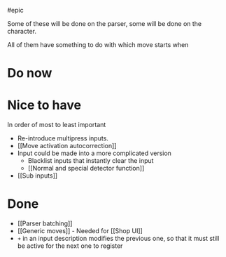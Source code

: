 #epic 

Some of these will be done on the parser, some will be done on the character.

All of them have something to do with which move starts when

# Do now

# Nice to have
In order of most to least important
- Re-introduce multipress inputs.
- [[Move activation autocorrection]]
-  Input could be made into a more complicated version
	- Blacklist inputs that instantly clear the input
	- [[Normal and special detector function]]
- [[Sub inputs]]

# Done
- [[Parser batching]]
- [[Generic moves]] - Needed for [[Shop UI]]
- `+` in an input description modifies the previous one, so that it must still be active for the next one to register
